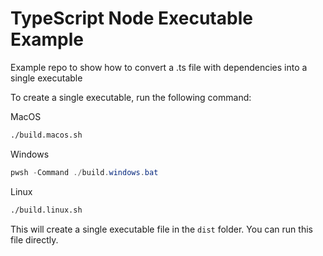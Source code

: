 # TypeScript Node Executable Example

Example repo to show how to convert a .ts file with dependencies into a single executable

To create a single executable, run the following command:

MacOS
```bash
./build.macos.sh
```

Windows
```powershell
pwsh -Command ./build.windows.bat
```

Linux
```bash
./build.linux.sh
```

This will create a single executable file in the `dist` folder. You can run this file directly.